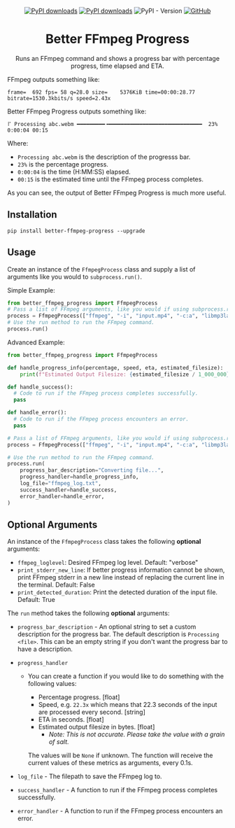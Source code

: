 <div align="center">

[![PyPI downloads](https://img.shields.io/pypi/dm/better-ffmpeg-progress?label=PyPI&color=blue)](https://pypistats.org/packages/better-ffmpeg-progress)
[![PyPI downloads](https://img.shields.io/pypi/dd/better-ffmpeg-progress?label=PyPI&color=blue)](https://pypistats.org/packages/better-ffmpeg-progress)
![PyPI - Version](https://img.shields.io/pypi/v/better-ffmpeg-progress)
[![GitHub](https://img.shields.io/github/license/crypticsignal/better-ffmpeg-progress?label=License&color=blue)](LICENSE.txt)

# Better FFmpeg Progress
Runs an FFmpeg command and shows a progress bar with percentage progress, time elapsed and ETA.
</div>

FFmpeg outputs something like:
```
frame=  692 fps= 58 q=28.0 size=    5376KiB time=00:00:28.77 bitrate=1530.3kbits/s speed=2.43x
```
Better FFmpeg Progress outputs something like:
```
⠏ Processing abc.webm ━━━━━━━━━╺━━━━━━━━━━━━━━━━━━━━━━━━━━━━━━  23% 0:00:04 00:15
```
Where:
- `Processing abc.webm` is the description of the progresss bar.
- `23%` is the percentage progress.
- `0:00:04` is the time (H:MM:SS) elapsed.
- `00:15` is the estimated time until the FFmpeg process completes.

As you can see, the output of Better FFmpeg Progress is much more useful.

## Installation
```
pip install better-ffmpeg-progress --upgrade
```

## Usage
Create an instance of the `FfmpegProcess` class and supply a list of arguments like you would to `subprocess.run()`.

Simple Example:
```py
from better_ffmpeg_progress import FfmpegProcess
# Pass a list of FFmpeg arguments, like you would if using subprocess.run()
process = FfmpegProcess(["ffmpeg", "-i", "input.mp4", "-c:a", "libmp3lame", "output.mp3"])
# Use the run method to run the FFmpeg command.
process.run()
```

Advanced Example:
```py
from better_ffmpeg_progress import FfmpegProcess

def handle_progress_info(percentage, speed, eta, estimated_filesize):
    print(f"Estimated Output Filesize: {estimated_filesize / 1_000_000} MB")

def handle_success():
  # Code to run if the FFmpeg process completes successfully.
  pass

def handle_error():
  # Code to run if the FFmpeg process encounters an error.
  pass

# Pass a list of FFmpeg arguments, like you would if using subprocess.run() or subprocess.Popen()
process = FfmpegProcess(["ffmpeg", "-i", "input.mp4", "-c:a", "libmp3lame", "output.mp3"])

# Use the run method to run the FFmpeg command.
process.run(
    progress_bar_description="Converting file...",
    progress_handler=handle_progress_info,
    log_file="ffmpeg_log.txt",
    success_handler=handle_success,
    error_handler=handle_error,
)
```

## Optional Arguments
An instance of the `FfmpegProcess` class takes the following **optional** arguments:

- `ffmpeg_loglevel`: Desired FFmpeg log level. Default: "verbose"
- `print_stderr_new_line`: If better progress information cannot be shown, print FFmpeg stderr in a new line instead of replacing the current line in the terminal. Default: False
- `print_detected_duration`: Print the detected duration of the input file. Default: True

The `run` method takes the following **optional** arguments:
- `progress_bar_description` - An optional string to set a custom description for the progress bar. The default description is `Processing <file>`. This can be an empty string if you don't want the progress bar to have a description.
- `progress_handler`
  - You can create a function if you would like to do something with the following values:
    - Percentage progress. [float]
    - Speed, e.g. `22.3x` which means that 22.3 seconds of the input are processed every second. [string]
    - ETA in seconds. [float]
    - Estimated output filesize in bytes. [float]
      - _Note: This is not accurate. Please take the value with a grain of salt._

    The values will be `None` if unknown. The function will receive the current values of these metrics as arguments, every 0.1s.

- `log_file` -  The filepath to save the FFmpeg log to.
- `success_handler` - A function to run if the FFmpeg process completes successfully.
- `error_handler` - A function to run if the FFmpeg process encounters an error.